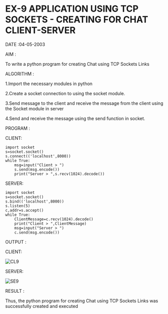 # EX-9 APPLICATION USING TCP SOCKETS - CREATING FOR CHAT CLIENT-SERVER

DATE :04-05-2003

AIM :

To write a python program for creating Chat using TCP Sockets Links

ALGORITHM :

1.Import the necessary modules in python

2.Create a socket connection to using the socket module.

3.Send message to the client and receive the message from the client using the Socket module in server

4.Send and receive the message using the send function in socket.


PROGRAM :

CLIENT:

```
import socket
s=socket.socket()
s.connect(('localhost',8000))
while True:
    msg=input("Client > ")
    s.send(msg.encode())
    print("Server > ",s.recv(1024).decode())
```

SERVER:

```
import socket
s=socket.socket()
s.bind(('localhost',8000))
s.listen(5)
c,addr=s.accept()
while True:
    ClientMessage=c.recv(1024).decode()
    print("Client > ",ClientMessage)
    msg=input("Server > ")
    c.send(msg.encode())
```


OUTPUT :

CLIENT:

![CL9](https://github.com/NAVEENKUMAR4325/EX-9/assets/119479566/ffa334c4-d9cc-4dee-bdb8-37f01b21a70c)

SERVER:

![SE9](https://github.com/NAVEENKUMAR4325/EX-9/assets/119479566/1b2e2829-56d2-402e-8a1c-be5b31784176)





RESULT :

Thus, the python program for creating Chat using TCP Sockets Links was successfully created and executed

